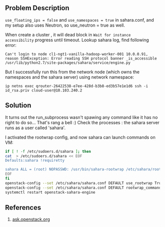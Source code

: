 ## Problem Description

`use_floating_ips = false` and `use_namespaces = true` in sahara.conf,
and my setup also uses Neutron, so use_neutron = true as well.

When create a cluster , it will dead block in `Wait for instance accessibility` progress until timeout. Lookup sahara log, find following error: 

```
Can't login to node cl1-ngt1-vanilla-hadoop-worker-001 10.0.0.91, reason SSHException: Error reading SSH protocol banner _is_accessible /usr/lib/python2.7/site-packages/sahara/service/engine.py
```

But I successfully run this from the network node (which owns the namespaces and the sahara server) using network namespace:

```
ip netns exec qrouter-26422538-e7ee-428d-b3b8-ed3b57e1e1d6 ssh -i id_rsa.priv cloud-user@10.103.240.2
```

## Solution

It turns out the run_subprocess wasn't spawing any command like it has no right to do so... That's rang a bell :) Check the processes : the sahara server runs as a user called 'sahara'.

I activated the rootwrap config, and now sahara can launch commands on VM:

```bash
if [ ! -f /etc/sudoers.d/sahara ]; then
cat  > /etc/sudoers.d/sahara << EOF
Defaults:sahara !requiretty

sahara ALL = (root) NOPASSWD: /usr/bin/sahara-rootwrap /etc/sahara/rootwrap.conf *
EOF
fi
openstack-config --set /etc/sahara/sahara.conf DEFAULT use_rootwrap True
openstack-config --set /etc/sahara/sahara.conf DEFAULT rootwrap_command "sudo sahara-rootwrap /etc/sahara/rootwrap.conf"
systemctl restart openstack-sahara-engine
```

## References

1. [ask.openstack.org](https://ask.openstack.org/en/question/87430/sahara-cant-login-to-nodes/)
